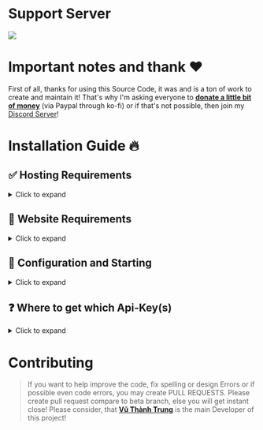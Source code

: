 # Support Server

<a href="https://discord.gg/5q6zxM5vnT"><img src="https://discord.com/api/guilds/1142287130526224404/widget.png"></a>

# Important notes and thank ❤️

First of all, thanks for using this Source Code, it was and is a ton of work to create and maintain it!
That's why I'm asking everyone to [**donate a little bit of money**](https://ko-fi.com/devtrung) (via Paypal through ko-fi) or if that's not possible, then join my [Discord Server](https://discord.gg/5q6zxM5vnT)!

# Installation Guide 🔥

## ✅ Hosting Requirements

<details>
  <summary>Click to expand</summary>

- [nodejs](https://nodejs.org) version 20 or higher, I recommend the latest STABLE version
- A VPS would be advised, so you don't need to keep your PC/Laptop/RasPi 24/7 online!
- At least 256MB of RAM & 0.5vCPU with at least 2GB storage.

</details>

## 🤖 Website Requirements

<details>
  <summary>Click to expand</summary>
 
  1. Download the [Source Code](https://github.com/vuthanhtrung2010/spotify-status)
     * Either by: `git clone https://github.com/vuthanhtrung2010/spotify-status`
     * Or by downloading it as a zip from a branch
  
</details>

## 🤖 Configuration and Starting

<details>
  <summary>Click to expand</summary>

**NOTE:** _You can do the exact same configuration inside of the `.env.example` file, just make sure to rename it to `.env` or use environment variables!_

1.  Ensure that you have installed all node modules by running `npm i`
2.  Ensure that you have renamed `.env.example` to `.env` and added environment variables
3.  Now run `npm run build` then run `npm start` or `npm start` or `pm2 start npm --name URL-Shortener -- start` if you using a VPS to run the website as production mode. You can also run the website as developer mode by `npm run dev` or `pm2 start "npm run dev" --name URL-Shortener`. Might add `npx` to the prefix of `pm2` if you are not using the runtime version!
4.  Now go to the `/login` route and login to your Spotify Account!
5.  Enjoy!

</details>

## ❓ Where to get which Api-Key(s)

<details>
  <summary>Click to expand</summary>

**NOTE:** _You can do the exact same configuration inside of the `.env.example` file, just make sure to rename it to `.env` or use environment variables!_

1. `./.env`
   - `DATABASE_URL` get from your self hosted database. See full list of supported database by prisma ORM [here](https://www.prisma.io/docs/orm/reference/supported-databases).
   - `password` your desired password for `/dashboard` to create/update/delete URLs.
   - `PORT` is your port number the website listening to. Default listening port will be 3000.
   - `SENTRY_AUTH_TOKEN` (optional for who want to track errors/performance): Get it from [Sentry Dashboard](https://sentry.io/settings/auth-tokens/).
   - `SENTRY_DSN_ADDRESS` (optional for who want to track errors/performance): Get it from your Sentry project.

</details>

# Contributing

> If you want to help improve the code, fix spelling or design Errors or if possible even code errors, you may create PULL REQUESTS.
> Please create pull request compare to beta branch, else you will get instant close!
> Please consider, that [**Vũ Thành Trung**](https://github.com/vuthanhtrung2010) is the main Developer of this project!